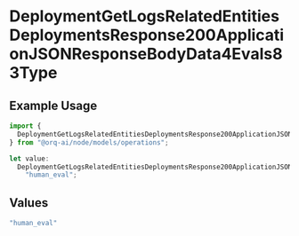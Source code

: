 # DeploymentGetLogsRelatedEntitiesDeploymentsResponse200ApplicationJSONResponseBodyData4Evals83Type

## Example Usage

```typescript
import {
  DeploymentGetLogsRelatedEntitiesDeploymentsResponse200ApplicationJSONResponseBodyData4Evals83Type,
} from "@orq-ai/node/models/operations";

let value:
  DeploymentGetLogsRelatedEntitiesDeploymentsResponse200ApplicationJSONResponseBodyData4Evals83Type =
    "human_eval";
```

## Values

```typescript
"human_eval"
```